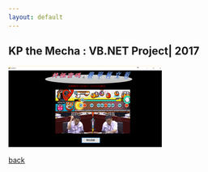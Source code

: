 ```yaml
---
layout: default
---
```


## KP the Mecha : VB.NET Project| 2017
![Branching](https://raw.githubusercontent.com/Eddy-Max-Lee/Eddy-CV-2/master/assets/img/p3-3.png)


[back](./)
